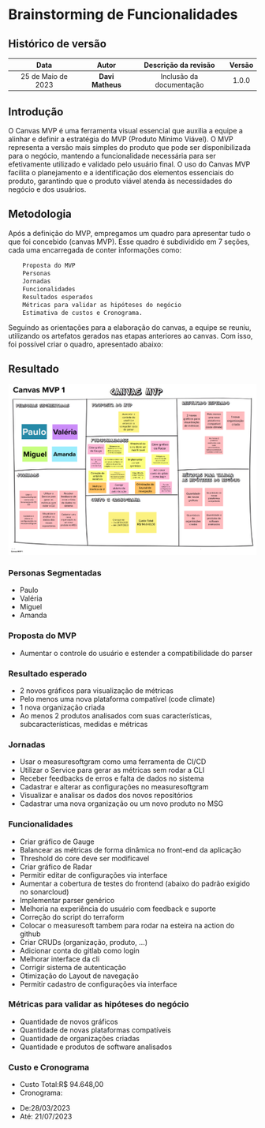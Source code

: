 # Brainstorming de Funcionalidades


## Histórico de versão

|        Data        |       Autor       |                  Descrição da revisão                  | Versão |
| :----------------: | :---------------: | :----------------------------------------------------: | :----: |
| 25 de Maio de 2023  | **Davi Matheus**  |                Inclusão da documentação                | 1.0.0  |


## Introdução 

O Canvas MVP é uma ferramenta visual essencial que auxilia a equipe a alinhar e definir a estratégia do MVP (Produto Mínimo Viável). O MVP representa a versão mais simples do produto que pode ser disponibilizada para o negócio, mantendo a funcionalidade necessária para ser efetivamente utilizado e validado pelo usuário final. O uso do Canvas MVP facilita o planejamento e a identificação dos elementos essenciais do produto, garantindo que o produto viável atenda às necessidades do negócio e dos usuários.

## Metodologia

Após a definição do MVP, empregamos um quadro para apresentar tudo o que foi concebido (canvas MVP). Esse quadro é subdividido em 7 seções, cada uma encarregada de conter informações como: 

        Proposta do MVP
        Personas
        Jornadas 
        Funcionalidades
        Resultados esperados
        Métricas para validar as hipóteses do negócio
        Estimativa de custos e Cronograma. 

Seguindo as orientações para a elaboração do canvas, a equipe se reuniu, utilizando os artefatos gerados nas etapas anteriores ao canvas. Com isso, foi possível criar o quadro, apresentado abaixo:

## Resultado

![Canva MVP](../assets/lean_inception/Canvas_MVP.png)


### Personas Segmentadas

- Paulo
- Valéria
- Miguel
- Amanda

### Proposta do MVP

- Aumentar o controle do usuário e estender a compatibilidade do parser

###  Resultado esperado

- 2 novos gráficos para visualização de métricas
- Pelo menos uma nova plataforma compatível (code climate)
- 1 nova organização criada
- Ao menos 2 produtos analisados com suas características, subcaracterísticas, medidas e métricas

### Jornadas

- Usar o measuresoftgram como uma ferramenta de CI/CD
- Utilizar o Service para gerar as métricas sem rodar a CLI
- Receber feedbacks de erros e falta de dados no sistema
- Cadastrar e alterar as configurações no measuresoftgram
- Visualizar e analisar os dados dos novos repositórios
- Cadastrar uma nova organização ou um novo produto no MSG

### Funcionalidades

- Criar gráfico de Gauge
- Balancear as métricas de forma dinâmica no front-end da aplicação
- Threshold do core deve ser modificavel
- Criar gráfico de Radar
- Permitir editar de configurações via interface
- Aumentar a cobertura de testes do frontend (abaixo do padrão exigido no sonarcloud)
- Implementar parser genérico
- Melhoria na experiência do usuário com feedback e suporte
- Correção do script do terraform
- Colocar o measuresoft tambem para rodar na esteira na action do github
- Criar CRUDs (organização, produto, ...)
- Adicionar conta do gitlab como login
- Melhorar interface da cli
- Corrigir sistema de autenticação
- Otimização do Layout de navegação
- Permitir cadastro de configurações via interface

### Métricas para validar as hipóteses do negócio

- Quantidade de novos gráficos
- Quantidade de novas plataformas compatíveis   
- Quantidade de organizações criadas
- Quantidade e produtos de software analisados

### Custo e Cronograma

- Custo Total:R$ 94.648,00
- Cronograma:
 * De:28/03/2023
 * Até: 21/07/2023





